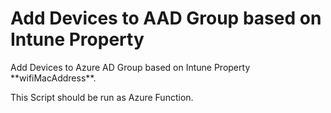 <h1> Add Devices to AAD Group based on Intune Property</h1>
Add Devices to Azure AD Group based on Intune Property **wifiMacAddress**.

This Script should be run as Azure Function.
